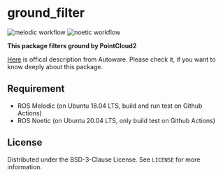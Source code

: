 # ground_filter

![melodic workflow](https://github.com/HHorimoto/transform_pointcloud/actions/workflows/melodic.yml/badge.svg)
![noetic workflow](https://github.com/HHorimoto/transform_pointcloud/actions/workflows/noetic.yml/badge.svg)

**This package filters ground by PointCloud2**

[Here](https://github.com/CPFL/Autoware-Manuals/blob/master/en/pdfs/ground_filter.pdf) is offical description from Autoware.
Please check it, if you want to know deeply about this package.

## Requirement
+ ROS Melodic (on Ubuntu 18.04 LTS, build and run test on Github Actions)
+ ROS Noetic (on Ubuntu 20.04 LTS, only build test on Github Actions)

## License

Distributed under the BSD-3-Clause License. See `LICENSE` for more information.